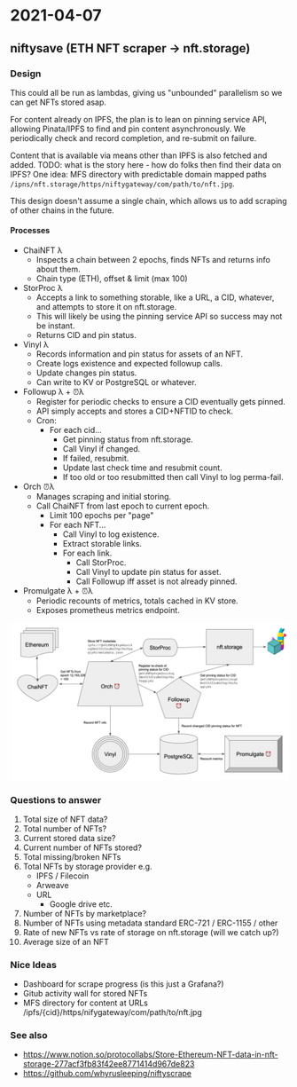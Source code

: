 # 2021-04-07

## niftysave (ETH NFT scraper -> nft.storage)

### Design

This could all be run as lambdas, giving us "unbounded" parallelism so we can get NFTs stored asap.

For content already on IPFS, the plan is to lean on pinning service API, allowing Pinata/IPFS to find and pin content asynchronously. We periodically check and record completion, and re-submit on failure.

Content that is available via means other than IPFS is also fetched and added. TODO: what is the story here - how do folks then find their data on IPFS? One idea: MFS directory with predictable domain mapped paths `/ipns/nft.storage/https/niftygateway/com/path/to/nft.jpg`.

This design doesn't assume a single chain, which allows us to add scraping of other chains in the future.

#### Processes

* ChaiNFT λ
    * Inspects a chain between 2 epochs, finds NFTs and returns info about them.
    * Chain type (ETH), offset & limit (max 100)
* StorProc λ
    * Accepts a link to something storable, like a URL, a CID, whatever, and attempts to store it on nft.storage.
    * This will likely be using the pinning service API so success may not be instant.
    * Returns CID and pin status.
* Vinyl λ
    * Records information and pin status for assets of an NFT.
    * Create logs existence and expected followup calls.
    * Update changes pin status.
    * Can write to KV or PostgreSQL or whatever.
* Followup λ + ⏰λ
    * Register for periodic checks to ensure a CID eventually gets pinned.
    * API simply accepts and stores a CID+NFTID to check.
    * Cron:
        * For each cid...
            * Get pinning status from nft.storage.
            * Call Vinyl if changed.
            * If failed, resubmit.
            * Update last check time and resubmit count.
            * If too old or too resubmitted then call Vinyl to log perma-fail.
* Orch ⏰λ
    * Manages scraping and initial storing.
    * Call ChaiNFT from last epoch to current epoch.
        * Limit 100 epochs per "page"
        * For each NFT...
            * Call Vinyl to log existence.
            * Extract storable links.
            * For each link.
                * Call StorProc.
                * Call Vinyl to update pin status for asset.
                * Call Followup iff asset is not already pinned.
* Promulgate λ + ⏰λ
    * Periodic recounts of metrics, totals cached in KV store.
    * Exposes prometheus metrics endpoint.

<img src="https://raw.githubusercontent.com/protocol/the-spark/main/home/alanshaw/images/diagram-nftsave.png"/>

### Questions to answer

1. Total size of NFT data?
1. Total number of NFTs?
1. Current stored data size?
1. Current number of NFTs stored?
1. Total missing/broken NFTs
1. Total NFTs by storage provider e.g.
    * IPFS / Filecoin
    * Arweave
    * URL
        * Google drive etc.
1. Number of NFTs by marketplace?
1. Number of NFTs using metadata standard ERC-721 / ERC-1155 / other
1. Rate of new NFTs vs rate of storage on nft.storage (will we catch up?)
1. Average size of an NFT

### Nice Ideas

* Dashboard for scrape progress (is this just a Grafana?)
* Gitub activity wall for stored NFTs
* MFS directory for content at URLs /ipfs/{cid}/https/nifygateway/com/path/to/nft.jpg

### See also

* https://www.notion.so/protocollabs/Store-Ethereum-NFT-data-in-nft-storage-277acf3fb83f42ee8771414d967de823
* https://github.com/whyrusleeping/niftyscrape
